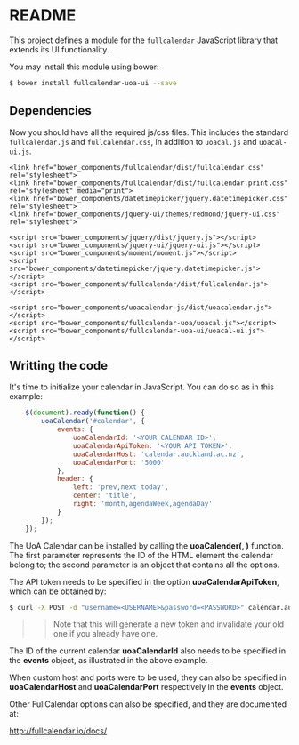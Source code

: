 README
======

This project defines a module for the `fullcalendar` JavaScript library that extends its UI functionality.

You may install this module using bower:

```bash
$ bower install fullcalendar-uoa-ui --save
```

Dependencies
------------

Now you should have all the required js/css files. This includes the standard `fullcalendar.js` and `fullcalendar.css`, in addition to `uoacal.js` and `uoacal-ui.js`.

```
<link href="bower_components/fullcalendar/dist/fullcalendar.css" rel="stylesheet">
<link href="bower_components/fullcalendar/dist/fullcalendar.print.css" rel="stylesheet" media="print">
<link href="bower_components/datetimepicker/jquery.datetimepicker.css" rel="stylesheet">
<link href="bower_components/jquery-ui/themes/redmond/jquery-ui.css" rel="stylesheet">

<script src="bower_components/jquery/dist/jquery.js"></script>
<script src="bower_components/jquery-ui/jquery-ui.js"></script>
<script src="bower_components/moment/moment.js"></script>
<script src="bower_components/datetimepicker/jquery.datetimepicker.js"></script>
<script src="bower_components/fullcalendar/dist/fullcalendar.js"></script>
    
<script src="bower_components/uoacalendar-js/dist/uoacalendar.js"></script>
<script src="bower_components/fullcalendar-uoa/uoacal.js"></script>
<script src="bower_components/fullcalendar-uoa-ui/uoacal-ui.js"></script>
```

Writting the code
------------

It's time to initialize your calendar in JavaScript. You can do so as in this example:

```javascript
    $(document).ready(function() {
        uoaCalendar('#calendar', {
            events: {
                uoaCalendarId: '<YOUR CALENDAR ID>',
                uoaCalendarApiToken: '<YOUR API TOKEN>',
                uoaCalendarHost: 'calendar.auckland.ac.nz',
                uoaCalendarPort: '5000'
            },
            header: {
                left: 'prev,next today',
                center: 'title',
                right: 'month,agendaWeek,agendaDay'
            }
        });
    });
```

The UoA Calendar can be installed by calling the **uoaCalender(<ELEMENT>, <OPTIONS>)** function.  The first parameter **<ELEMENT>** represents
the ID of the HTML element the calendar belong to; the second parameter **<OPTIONS>** is an object that contains all the options.

The API token needs to be specified in the option **uoaCalendarApiToken**, which can be obtained by:

```bash
$ curl -X POST -d "username=<USERNAME>&password=<PASSWORD>" calendar.auckland.ac.nz:5000/api-token-auth
```

>> Note that this will generate a new token and invalidate your old one if you already have one.

The ID of the current calendar **uoaCalendarId** also needs to be specified in the **events** object, as illustrated in the above example.
 
When custom host and ports were to be used, they can also be specified in **uoaCalendarHost** and **uoaCalendarPort** respectively in the **events** object.
 
Other FullCalendar options can also be specified, and they are documented at:

http://fullcalendar.io/docs/




